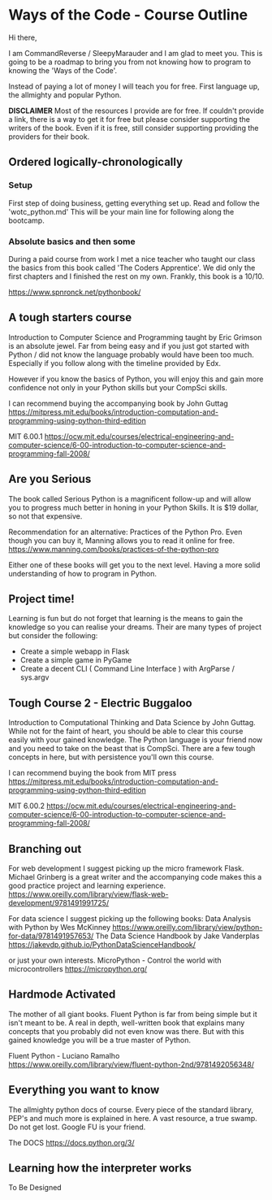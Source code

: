 # Ways of the Code - Course Outline

Hi there, 

I am CommandReverse / SleepyMarauder and I am glad to meet you.
This is going to be a roadmap to bring you from not knowing how to program to knowing the 'Ways of the Code'.

Instead of paying a lot of money I will teach you for free.
First language up, the allmighty and popular Python.

__DISCLAIMER__
Most of the resources I provide are for free.
If couldn't provide a link, there is a way to get it for free but please consider supporting the writers of the book.
Even if it is free, still consider supporting providing the providers for their book.

## Ordered logically-chronologically

### Setup

First step of doing business, getting everything set up.
Read and follow the 'wotc_python.md' 
This will be your main line for following along the bootcamp.

### Absolute basics and then some

During a paid course from work I met a nice teacher who taught our class the basics from this book called 'The Coders Apprentice'.
We did only the first chapters and I finished the rest on my own. Frankly, this book is a 10/10.

https://www.spnronck.net/pythonbook/

## A tough starters course

Introduction to Computer Science and Programming taught by Eric Grimson is an absolute jewel.
Far from being easy and if you just got started with Python / did not know the language probably would have been too much.
Especially if you follow along with the timeline provided by Edx.

However if you know the basics of Python, you will enjoy this and gain more confidence not only in your Python skills but your CompSci skills.

I can recommend buying the accompanying book by John Guttag
https://mitpress.mit.edu/books/introduction-computation-and-programming-using-python-third-edition

MIT 6.00.1
https://ocw.mit.edu/courses/electrical-engineering-and-computer-science/6-00-introduction-to-computer-science-and-programming-fall-2008/

## Are you Serious

The book called Serious Python is a magnificent follow-up and will allow you to progress much better in honing in your Python Skills.
It is $19 dollar, so not that expensive.

Recommendation for an alternative:
Practices of the Python Pro.
Even though you can buy it, Manning allows you to read it online for free.
https://www.manning.com/books/practices-of-the-python-pro

Either one of these books will get you to the next level. Having a more solid understanding of how to program in Python.

## Project time!

Learning is fun but do not forget that learning is the means to gain the knowledge so you can realise your dreams.
Their are many types of project but consider the following:
- Create a simple webapp in Flask
- Create a simple game in PyGame
- Create a decent CLI ( Command Line Interface ) with ArgParse / sys.argv

## Tough Course 2 - Electric Buggaloo

Introduction to Computational Thinking and Data Science by John Guttag.
While not for the faint of heart, you should be able to clear this course easily with your gained knowledge.
The Python language is your friend now and you need to take on the beast that is CompSci.
There are a few tough concepts in here, but with persistence you'll own this course.

I can recommend buying the book from MIT press
https://mitpress.mit.edu/books/introduction-computation-and-programming-using-python-third-edition 

MIT 6.00.2
https://ocw.mit.edu/courses/electrical-engineering-and-computer-science/6-00-introduction-to-computer-science-and-programming-fall-2008/

## Branching out

For web development I suggest picking up the micro framework Flask.
Michael Grinberg is a great writer and the accompanying code makes this a good practice project and learning experience.
https://www.oreilly.com/library/view/flask-web-development/9781491991725/

For data science I suggest picking up the following books:
Data Analysis with Python by Wes McKinney
https://www.oreilly.com/library/view/python-for-data/9781491957653/
The Data Science Handbook by Jake Vanderplas
https://jakevdp.github.io/PythonDataScienceHandbook/

or just your own interests.
MicroPython - Control the world with microcontrollers
https://micropython.org/

## Hardmode Activated

The mother of all giant books.
Fluent Python is far from being simple but it isn't meant to be.
A real in depth, well-written book that explains many concepts that you probably did not even know was there.
But with this gained knowledge you will be a true master of Python.

Fluent Python - Luciano Ramalho
https://www.oreilly.com/library/view/fluent-python-2nd/9781492056348/

## Everything you want to know

The allmighty python docs of course.
Every piece of the standard library, PEP's and much more is explained in here.
A vast resource, a true swamp. Do not get lost. 
Google FU is your friend.

The DOCS
https://docs.python.org/3/

## Learning how the interpreter works

To Be Designed
